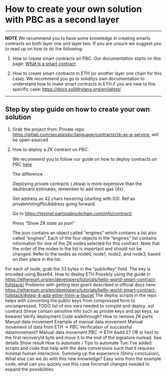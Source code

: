 # How to create your own solution with PBC as a second layer

---
**NOTE** We recommend you to have some knowledge in creating smarts contracts on both layer one and layer two. If you are unsure we suggest you to read up on how to do the following: 
1. How to create smart contracts on PBC. Our documentation starts on this page: [What is a smart contract](contract-development.md)

2. How to create smart contracts in ETH (or another layer one chain for this case).
We recommend you go to soliditys own documentation to understand how to make smart contracts in ETH if you are new to this specific case: https://docs.soliditylang.org/en/latest/
---

## Step by step guide on how to create your own solution
1. Grab the project from: Private repo https://gitlab.com/secata/pbc/language/contracts/zk-as-a-service, will be open-sourced

2. How to deploy a ZK contract on PBC.
   
   We recommend you to follow our guide on how to deploy contracts on PBC [here](contract-compilation.md)
    
   The difference

   Deploying private contracts (.zkwa) is more expensive than the dashboard estimates, remember to add more gas (4x)
   
   Get address as 42 chars hexstring (starting with 03). Ref as privateVotingPbcAddress going forward.
   
   Go to https://testnet.partisiablockchain.com/info/contract/<privateVotingPbcAddress>
   
   Press “Show ZK state as json”

    The json contains an object called “engines” which contains a list also called “engines”. Each of the four objects in the “engines” list contains information for one of the ZK nodes selected for this contract. Note that the order of the nodes in the list is important and should not be changed. Refer to the nodes as node0, node1, node2, and node3, based on their place in the list.

For each of node, grab the 33 bytes in the “publicKey” field. The key is encoded using Base64.
How to deploy ETH
Possibly using the guide in https://ethereum.org/en/developers/tutorials/hello-world-smart-contract-fullstack/
Problems with getting test goerli described in official docs here: https://ethereum.org/en/developers/tutorials/hello-world-smart-contract-fullstack/#step-4-add-ether-from-a-faucet
The deploy scripts in the repo helps with converting the public keys from compressed form to uncompressed.
TODO list of env vars needed to compile and deploy .sol contract (these contain sensitive info such as private keys and api keys, so beware)
Verify deployment
Code walkthrough?
How to remove ZK parts
Manual data movement
Example of manual data movement
Manual movement of data from ETH -> PBC
Verification of successful datamovement?
Manual data movement PBC -> ETH
Aadd 27 (1B in hex) to the first recoveryId byte and move it to the end of the signature instead. See details
Show result
How to automate / Tips to automate
Tue: I’ve added scripts and code that help with the data conversions such that it requires minimal human interaction.
Summing up the experience (Shiny conclusion),
What else can we do with this new knowledge?
Easy wins from the example code, what can you quickly use this case for/small changes needed to expand the possibilities.
